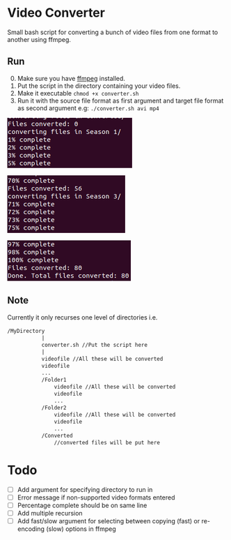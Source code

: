 # Video Converter
Small bash script for converting a bunch of video files from one format to another using ffmpeg.

## Run
0. Make sure you have [ffmpeg](https://ffmpeg.org/) installed.
1. Put the script in the directory containing your video files.
2. Make it executable `chmod +x converter.sh`
3. Run it with the source file format as first argument and target file format as second argument e.g: `./converter.sh avi mp4` 

![Screenshot](screenshots/screenshot1converter.png)

![Screenshot](screenshots/screenshot2converter.png)

![Screenshot](screenshots/screenshot3converter.png)

## Note
Currently it only recurses one level of directories i.e.

```
/MyDirectory
           |
           converter.sh //Put the script here
           |
           videofile //All these will be converted
           videofile
           ...
           /Folder1 
               videofile //All these will be converted
               videofile
               ...
           /Folder2 
               videofile //All these will be converted
               videofile
               ...
           /Converted
               //converted files will be put here
```

# Todo
- [ ] Add argument for specifying directory to run in
- [ ] Error message if non-supported video formats entered
- [ ] Percentage complete should be on same line
- [ ] Add multiple recursion
- [ ] Add fast/slow argument for selecting between copying (fast) or re-encoding (slow) options in ffmpeg
